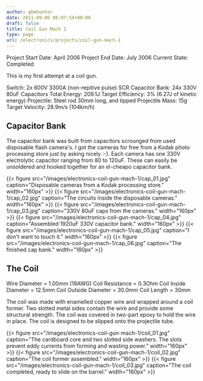 ```yaml
---
author: gbmhunter
date: 2011-09-06 06:07:54+00:00
draft: false
title: Coil Gun Mach 1
type: page
url: /electronics/projects/coil-gun-mach-1
---
```


Project Start Date: April 2006
Project End Date: July 2006
Current State: Completed

This is my first attempt at a coil gun.

Switch: 2x 600V 3300A (non-repitive pulse) SCR
Capacitor Bank: 24x 330V 80uF Capacitors
Total Energy: 209.1J
Target Efficiency: 3% (6.27J of kinetic energy) Projectile: Steel rod 30mm long, and tipped Projectile Mass: 15g Target Velocity: 28.9m/s (104km/h)


## Capacitor Bank


The capacitor bank was built from capacitors scrounged from used disposable flash camera's. I got the cameras for free from a Kodak photo processing store just by asking nicely :-). Each camera has one 330V electrolytic capacitor ranging from 80 to 120uF. These can easily be unsoldered and hooked together for an el-cheapo capacitor bank. 





{{< figure src="/images/electronics-coil-gun-mach-1/cap_01.jpg" caption="Disposable cameras from a Kodak processing store."  width="160px" >}} {{< figure src="/images/electronics-coil-gun-mach-1/cap_02.jpg" caption="The circuits inside the disposable cameras."  width="160px" >}} {{< figure src="/images/electronics-coil-gun-mach-1/cap_03.jpg" caption="330V 80uF caps from the cameras."  width="160px" >}} {{< figure src="/images/electronics-coil-gun-mach-1/cap_04.jpg" caption="Assembled 1920uF 330V capacitor bank."  width="160px" >}} {{< figure src="/images/electronics-coil-gun-mach-1/cap_05.jpg" caption="I don't want to touch it."  width="160px" >}} {{< figure src="/images/electronics-coil-gun-mach-1/cap_06.jpg" caption="The finished cap bank."  width="160px" >}}




## The Coil


Wire Diameter = 1.00mm (18AWG)
Coil Resistance = 0.3Ohm
Coil Inside Diameter = 12.5mm
Coil Outside Diameter = 30.0mm
Coil Length = 30mm

The coil was made with enamelled copper wire and wrapped around a coil former. Two slotted metal sides contain the wire and provide some structural strength. The coil was covered in two-part epoxy to hold the wire in place. The coil is designed to be slipped onto the projectile tube.


{{< figure src="/images/electronics-coil-gun-mach-1/coil_01.jpg" caption="The cardboard core and two slotted side washers. The slots prevent eddy currents from forming and wasting power."  width="160px" >}} {{< figure src="/images/electronics-coil-gun-mach-1/coil_02.jpg" caption="The coil former assembled."  width="160px" >}} {{< figure src="/images/electronics-coil-gun-mach-1/coil_03.jpg" caption="The coil completed, ready to slide on the barrel."  width="160px" >}}
